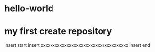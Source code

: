 # hello-world
my first create repository
=====================================================================
insert start
insert xxxxxxxxxxxxxxxxxxxxxxxxxxxxxxxxxxxxx
insert end
